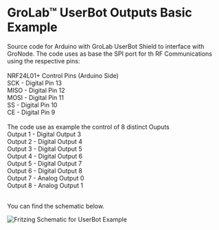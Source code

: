 # GroLab™ UserBot Outputs Basic Example
Source code for Arduino with GroLab UserBot Shield to interface with GroNode.
The code uses as base the SPI port for th RF Communications using the respective pins:
<br /><br />
NRF24L01+ Control Pins (Arduino Side)<br />
SCK  - Digital Pin 13<br />
MISO - Digital Pin 12<br />
MOSI - Digital Pin 11<br />
SS   - Digital Pin 10<br />
CE   - Digital Pin 9<br />
<br />
The code use as example the control of 8 distinct Ouputs<br />
Output 1 - Digital Output 3<br />
Output 2 - Digital Output 4<br />
Output 3 - Digital Output 5<br /> 
Output 4 - Digital Output 6<br />
Output 5 - Digital Output 7<br />
Output 6 - Digital Output 8<br /> 
Output 7 - Analog Output 0<br />
Output 8 - Analog Output 1<br />

<br />
You can find the schematic below.<br />

![Fritzing Schematic for UserBot Example](https://www.open-grow.co.uk/shop/img/opengrowimgs/schematics/description/Open-Grow-UserBot-8-Outputs.png)
<br />

